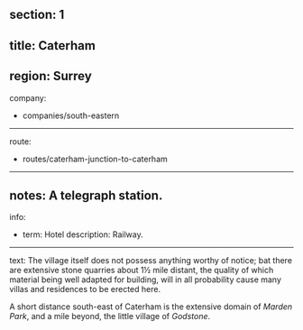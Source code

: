 section: 1
----
title: Caterham
----
region: Surrey
----
company:
- companies/south-eastern
----
route:
- routes/caterham-junction-to-caterham
----
notes: A telegraph station.
----
info:
- term: Hotel
  description: Railway.
----
text: The village itself does not possess anything worthy of notice; bat there are extensive stone quarries about 1½ mile distant, the quality of which material being well adapted for building, will in all probability cause many villas and residences to be erected here.

A short distance south-east of Caterham is the extensive domain of *Marden Park*, and a mile beyond, the little village of *Godstone*.
